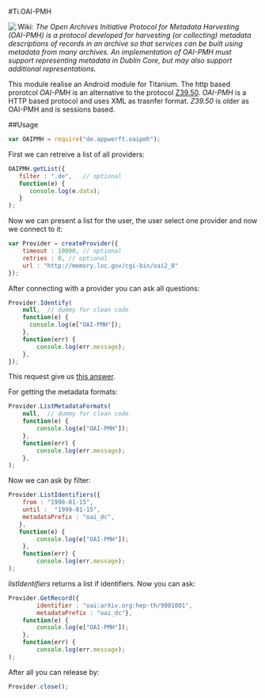 #Ti.OAI-PMH

<img src="http://www.openarchives.org/images/OA200.gif" align="left"/>Wiki: *The Open Archives Initiative Protocol for Metadata Harvesting (OAI-PMH) is a protocol developed for harvesting (or collecting) metadata descriptions of records in an archive so that services can be built using metadata from many archives. An implementation of OAI-PMH must support representing metadata in Dublin Core, but may also support additional representations.*

This module realise an Android module for Titanium. The http based prorotcol *OAI-PMH* is an alternative to the protocol [Z39.50](https://en.wikipedia.org/wiki/Z39.50). *OAI-PMH* is a HTTP based protocol and uses XML as trasnfer format. *Z39.50* is older as OAI-PMH and is sessions based. 

##Usage

```javascript
var OAIPMH = require("de.appwerft.oaipmh");
```

First we can retreive a list of all providers:
```javascript
OAIPMH.getList({
   filter : ".de",   // optional  
   function(e) {
      console.log(e.data);
   }
);
```


Now we can present a list for the user, the user select one provider and now we connect to it:
```javascript
var Provider = createProvider({
    timeout : 10000, // optional
    retries : 0, // optional
    url : "http://memory.loc.gov/cgi-bin/oai2_0"
});
```
After connecting with a provider you can ask all questions:

```javascript
Provider.Identify(
    null,  // dummy for clean code
    function(e) {
      console.log(e["OAI-PMH"]);
    },
    function(err) {
        console.log(err.message);
    },
});
```
This request give us [this answer](https://raw.githubusercontent.com/AppWerft/Ti.OAI-PMH/master/documentation/verb%3Didentify).

For getting the metadata formats:
```javascript
Provider.ListMetadataFormats(
    null,  // dummy for clean code
    function(e) {
        console.log(e["OAI-PMH"]);
    },
    function(err) {
        console.log(err.message);
    },
);

```

Now we can ask by filter:

```javascript
Provider.ListIdentifiers({
    from : "1998-01-15",
    until :  "1999-01-15",
    metadataPrefix : "oai_dc",
   },
   function(e) {
        console.log(e["OAI-PMH"]);
    },
    function(err) {
        console.log(err.message);
);
```
*listIdentifiers* returns a list if identifiers. Now you can ask:
```javascript
Provider.GetRecord({
        identifier : "oai:arXiv.org:hep-th/9901001",
        metadataPrefix : "oai_dc"},
    function(e) {
        console.log(e["OAI-PMH"]);
    },
    function(err) {
        console.log(err.message);
);
```

After all you can release by:
```javascript
Provider.close();
```
